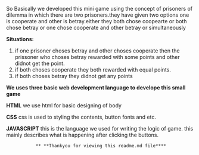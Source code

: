 So Basically we developed this mini game using the concept of prisoners of dilemma in which there are two prisoners.they have given two options one is cooperate and other is betray.either they both chose coopearte or both chose betray or one chose cooperate and other betray or simultaneously

**Situations:**
1. if one prisoner choses betray and other choses cooperate then the prissoner who choses betray rewarded with some points and other didnot get the point.
2. if both choses cooperate they both rewarded with equal points.
3. if both choses betray they didnot get any points

**We uses three basic web development language to develope this small game**

**HTML**
we use html for basic designing of body

**CSS**
css is used to styling the contents, button fonts and etc.

**JAVASCRIPT**
this is the language we used for writing the logic of game. this mainly describes what is happening after clicking the buttons.

               ** **Thankyou for viewing this readme.md file****
